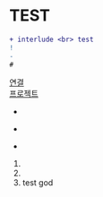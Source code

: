 # TEST

```diff
+ interlude <br> test
!
-
#
```

[연결](test.c)<br>
[프로젝트](https://github.com/TOR-s/LOS)


+
*
-

1.
2.
3. test god
